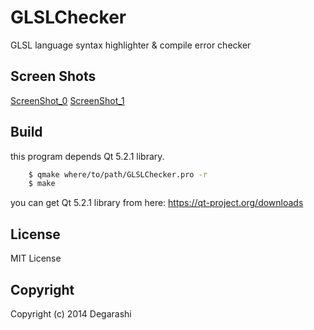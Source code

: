 GLSLChecker
===========
GLSL language syntax highlighter & compile error checker

## Screen Shots
[ScreenShot_0](/screenshots/screen_shot0.png "screen shot 0")
[ScreenShot_1](/screenshots/screen_shot1.png "screen shot 1")
## Build
this program depends Qt 5.2.1 library.
```bash
	$ qmake where/to/path/GLSLChecker.pro -r
	$ make
```
you can get Qt 5.2.1 library from here:
https://qt-project.org/downloads

## License
MIT License

## Copyright
Copyright (c) 2014 Degarashi


